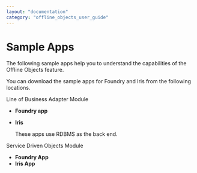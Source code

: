 ```yaml
---
layout: "documentation"
category: "offline_objects_user_guide"
---
```


Sample Apps
===========

The following sample apps help you to understand the capabilities of the Offline Objects feature.

You can download the sample apps for Foundry and Iris from the following locations.

Line of Business Adapter Module

*   **Foundry app**
*   **Iris**
    
    These apps use RDBMS as the back end.
    

Service Driven Objects Module

*   **Foundry App**
*   **Iris App**


<!--- 
Line of Business Adapter Module

*   [Foundry app](http://download.voltmx.com/sdk/8.1.1.SampleApp/RDBMSFoundryApp.zip)
*   [Iris app](http://download.voltmx.com/sdk/8.1.1.SampleApp/OfflineObjectsIrisSample.zip)
    
    These apps use RDBMS as the back end.
    

Service Driven Objects Module

*   [Foundry App](http://download.stg-voltmx.com/onpremise/sampleapps/SFSoapGetVariants.zip)
*   [Iris App](http://download.stg-voltmx.com/onpremise/sampleapps/SDO_StarterApp.zip)

-->